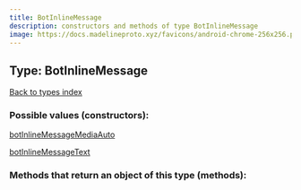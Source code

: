 ```yaml
---
title: BotInlineMessage
description: constructors and methods of type BotInlineMessage
image: https://docs.madelineproto.xyz/favicons/android-chrome-256x256.png
---
```

## Type: BotInlineMessage  
[Back to types index](index.md)



### Possible values (constructors):

[botInlineMessageMediaAuto](../constructors/botInlineMessageMediaAuto.md)  

[botInlineMessageText](../constructors/botInlineMessageText.md)  



### Methods that return an object of this type (methods):



